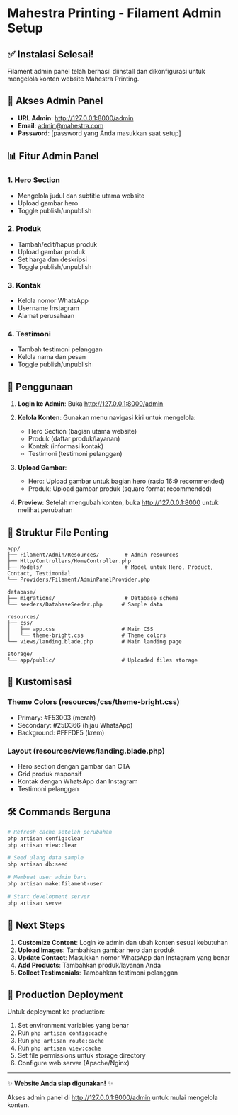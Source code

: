 # Mahestra Printing - Filament Admin Setup

## ✅ Instalasi Selesai!

Filament admin panel telah berhasil diinstall dan dikonfigurasi untuk mengelola konten website Mahestra Printing.

## 🚀 Akses Admin Panel

-   **URL Admin**: http://127.0.0.1:8000/admin
-   **Email**: admin@mahestra.com
-   **Password**: [password yang Anda masukkan saat setup]

## 📊 Fitur Admin Panel

### 1. Hero Section

-   Mengelola judul dan subtitle utama website
-   Upload gambar hero
-   Toggle publish/unpublish

### 2. Produk

-   Tambah/edit/hapus produk
-   Upload gambar produk
-   Set harga dan deskripsi
-   Toggle publish/unpublish

### 3. Kontak

-   Kelola nomor WhatsApp
-   Username Instagram
-   Alamat perusahaan

### 4. Testimoni

-   Tambah testimoni pelanggan
-   Kelola nama dan pesan
-   Toggle publish/unpublish

## 🔧 Penggunaan

1. **Login ke Admin**: Buka http://127.0.0.1:8000/admin
2. **Kelola Konten**: Gunakan menu navigasi kiri untuk mengelola:

    - Hero Section (bagian utama website)
    - Produk (daftar produk/layanan)
    - Kontak (informasi kontak)
    - Testimoni (testimoni pelanggan)

3. **Upload Gambar**:

    - Hero: Upload gambar untuk bagian hero (rasio 16:9 recommended)
    - Produk: Upload gambar produk (square format recommended)

4. **Preview**: Setelah mengubah konten, buka http://127.0.0.1:8000 untuk melihat perubahan

## 📁 Struktur File Penting

```
app/
├── Filament/Admin/Resources/        # Admin resources
├── Http/Controllers/HomeController.php
├── Models/                          # Model untuk Hero, Product, Contact, Testimonial
└── Providers/Filament/AdminPanelProvider.php

database/
├── migrations/                      # Database schema
└── seeders/DatabaseSeeder.php      # Sample data

resources/
├── css/
│   ├── app.css                     # Main CSS
│   └── theme-bright.css            # Theme colors
└── views/landing.blade.php         # Main landing page

storage/
└── app/public/                     # Uploaded files storage
```

## 🎨 Kustomisasi

### Theme Colors (resources/css/theme-bright.css)

-   Primary: #F53003 (merah)
-   Secondary: #25D366 (hijau WhatsApp)
-   Background: #FFFDF5 (krem)

### Layout (resources/views/landing.blade.php)

-   Hero section dengan gambar dan CTA
-   Grid produk responsif
-   Kontak dengan WhatsApp dan Instagram
-   Testimoni pelanggan

## 🛠️ Commands Berguna

```bash
# Refresh cache setelah perubahan
php artisan config:clear
php artisan view:clear

# Seed ulang data sample
php artisan db:seed

# Membuat user admin baru
php artisan make:filament-user

# Start development server
php artisan serve
```

## 📝 Next Steps

1. **Customize Content**: Login ke admin dan ubah konten sesuai kebutuhan
2. **Upload Images**: Tambahkan gambar hero dan produk
3. **Update Contact**: Masukkan nomor WhatsApp dan Instagram yang benar
4. **Add Products**: Tambahkan produk/layanan Anda
5. **Collect Testimonials**: Tambahkan testimoni pelanggan

## 🚀 Production Deployment

Untuk deployment ke production:

1. Set environment variables yang benar
2. Run `php artisan config:cache`
3. Run `php artisan route:cache`
4. Run `php artisan view:cache`
5. Set file permissions untuk storage directory
6. Configure web server (Apache/Nginx)

---

✨ **Website Anda siap digunakan!** ✨

Akses admin panel di http://127.0.0.1:8000/admin untuk mulai mengelola konten.
